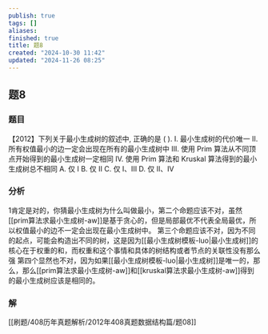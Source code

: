 ```yaml
---
publish: true
tags: []
aliases: 
finished: true
title: 题8
created: "2024-10-30 11:42"
updated: "2024-11-26 08:25"
---
```

## 题8
### 题目
【2012】下列关于最小生成树的叙述中, 正确的是 ( ).
I. 最小生成树的代价唯一
II. 所有权值最小的边一定会出现在所有的最小生成树中
III. 使用 Prim 算法从不同顶点开始得到的最小生成树一定相同
IV. 使用 Prim 算法和 Kruskal 算法得到的最小生成树总不相同
A. 仅 I 
B. 仅 II 
C. 仅 I、III 
D. 仅 II、IV
### 分析
1肯定是对的，你猜最小生成树为什么叫做最小，第二个命题应该不对，虽然[[prim算法求最小生成树-aw]]是基于贪心的，但是局部最优不代表全局最优，所以权值最小的边不一定会出现在最小生成树中。
第三个命题应该不对，因为不同的起点，可能会构造出不同的树，这是因为[[最小生成树模板-luo|最小生成树]]的核心在于权重的和，而权重和这个事情和具体的树结构或者节点的关联性没有那么强
第四个显然也不对，因为如果[[最小生成树模板-luo|最小生成树]]是唯一的，那么，那么[[prim算法求最小生成树-aw]]和[[kruskal算法求最小生成树-aw]]得到的最小生成树应该是相同的。
### 解
[[刷题/408历年真题解析/2012年408真题数据结构篇/题08]]